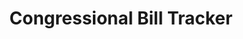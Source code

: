 ---
title: "Congressional Bill Tracker"
year: "2024"
description: "A modern platform that makes congressional bills accessible to everyone by using AI to generate clear summaries, provide real-time updates, and visualize the legislative process. Features include bill tracking, plain English summaries, and comprehensive information about sponsors and voting records."
image: "/projects/BillsInCongress.gif"
projectUrl: "https://billsincongress.com/"
technologies: ["Next.js", "Supabase", "API"]
--- 